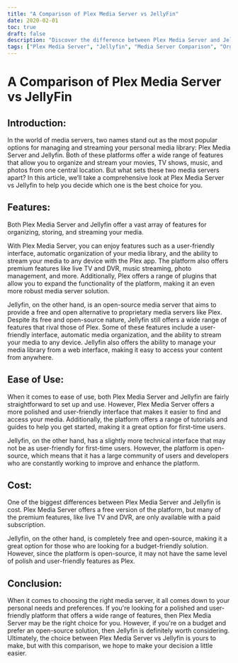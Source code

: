 ```yaml
---
title: "A Comparison of Plex Media Server vs JellyFin"
date: 2020-02-01
toc: true
draft: false
description: "Discover the difference between Plex Media Server and Jellyfin in this comprehensive comparison article for an informed decision on the best media server solution."
tags: ["Plex Media Server", "Jellyfin", "Media Server Comparison", "Organizing Media", "Streaming Media", "Open-Source Media Server", "Budget-Friendly Solution", "User-Friendly Interface", "Automatic Media Organization", "Live TV and DVR", "Music Streaming", "Photo Management", "Open-Source Community"]
---
```

# A Comparison of Plex Media Server vs JellyFin

## Introduction:

In the world of media servers, two names stand out as the most popular options for managing and streaming your personal media library: Plex Media Server and Jellyfin. Both of these platforms offer a wide range of features that allow you to organize and stream your movies, TV shows, music, and photos from one central location. But what sets these two media servers apart? In this article, we’ll take a comprehensive look at Plex Media Server vs Jellyfin to help you decide which one is the best choice for you.

## Features:

Both Plex Media Server and Jellyfin offer a vast array of features for organizing, storing, and streaming your media.

With Plex Media Server, you can enjoy features such as a user-friendly interface, automatic organization of your media library, and the ability to stream your media to any device with the Plex app. The platform also offers premium features like live TV and DVR, music streaming, photo management, and more. Additionally, Plex offers a range of plugins that allow you to expand the functionality of the platform, making it an even more robust media server solution.

Jellyfin, on the other hand, is an open-source media server that aims to provide a free and open alternative to proprietary media servers like Plex. Despite its free and open-source nature, Jellyfin still offers a wide range of features that rival those of Plex. Some of these features include a user-friendly interface, automatic media organization, and the ability to stream your media to any device. Jellyfin also offers the ability to manage your media library from a web interface, making it easy to access your content from anywhere.

## Ease of Use:

When it comes to ease of use, both Plex Media Server and Jellyfin are fairly straightforward to set up and use. However, Plex Media Server offers a more polished and user-friendly interface that makes it easier to find and access your media. Additionally, the platform offers a range of tutorials and guides to help you get started, making it a great option for first-time users.

Jellyfin, on the other hand, has a slightly more technical interface that may not be as user-friendly for first-time users. However, the platform is open-source, which means that it has a large community of users and developers who are constantly working to improve and enhance the platform.

## Cost:

One of the biggest differences between Plex Media Server and Jellyfin is cost. Plex Media Server offers a free version of the platform, but many of the premium features, like live TV and DVR, are only available with a paid subscription.

Jellyfin, on the other hand, is completely free and open-source, making it a great option for those who are looking for a budget-friendly solution. However, since the platform is open-source, it may not have the same level of polish and user-friendly features as Plex.

## Conclusion:

When it comes to choosing the right media server, it all comes down to your personal needs and preferences. If you're looking for a polished and user-friendly platform that offers a wide range of features, then Plex Media Server may be the right choice for you. However, if you're on a budget and prefer an open-source solution, then Jellyfin is definitely worth considering. Ultimately, the choice between Plex Media Server vs Jellyfin is yours to make, but with this comparison, we hope to make your decision a little easier.